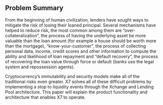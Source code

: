 ## Problem Summary

From the beginning of human civilization, lenders have sought ways to mitigate the risk of losing their loaned principal. Several mechanisms have helped to reduce risk, the most common among them are “over-collateralization”, the process of having the underlying asset be more valuable than the loan amount (for example a house should be worth more than the mortgage), “know-your-customer”, the process of collecting personal data, income, credit scores and other information to compute the ability and likelihood of loan repayment and “default recovery”, the process of recovering the loan value through force or default (banks use the legal system and repossession agents).

Cryptocurrency’s immutability and security models make all of the traditional risks even greater. X7 solves all of these difficult problems by implementing a stop to liquidity events through the Xchange and Lending Pool architecture. This paper will explain the product functionality and architecture that enables X7 to operate.
